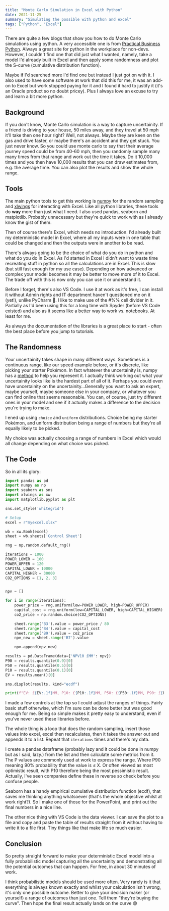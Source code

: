 ```yaml
---
title: "Monte Carlo Simulation in Excel with Python"
date: 2021-11-25
summary: "Simulating the possible with python and excel"
tags: ["Python", "Excel"]
---
```


There are quite a few blogs that show you how to do Monte Carlo simulations using python. A very accessible one is from [Practical Business Python](https://pbpython.com/monte-carlo.html). Always a great site for python in the workplace for non-devs. However, I couldn't find one that did just what I wanted, namely, take a model I'd already built in Excel and then apply some randomness and plot the S-curve (cumulative distribution function).

Maybe if I'd searched more I'd find one but instead I just got on with it. I also used to have some software at work that did this for me, it was an add-on to Excel but work stopped paying for it and I found it hard to justify it (it's an Oracle product so no doubt pricey). Plus I always love an excuse to try and learn a bit more python.

## Background

If you don't know, Monte Carlo simulation is a way to capture uncertainity. If a friend is driving to your house, 50 miles away, and they travel at 50 mph it'll take then one hour right? Well, not always. Maybe they are keen on the gas and drive faster, or maybe there's an accident and they get stuck. You just never know. So you could use monte carlo to say that their average journey speed could be from 40-60 mph, then you randomly sample many many times from that range and work out the time it takes. Do it 10,000 times and you then have 10,000 results that you can draw estimates from, e.g. the average time. You can also plot the results and show the whole range.

## Tools

The main python tools to get this working is [numpy](https://numpy.org/) for the random sampling and [xlwings](https://www.xlwings.org/) for interacting with Excel. Like all python libraries, these tools do **way** more than just what I need. I also used pandas, seaborn and matplotlib. Probably unnecessary but they're quick to work with as I already know the gist of them.

Then of course there's Excel, which needs no introduction. I'd already built my deterministic model in Excel, where all my inputs were in one table that could be changed and then the outputs were in another to be read.

There's always going to be the choice of what do you do in python and what do you do in Excel. As I'd started in Excel I didn't want to waste time recreating stuff in python so all the calculations are in Excel. This is slow (but still fast enough for my use case). Depending on how advanced or complex your model becomes it may be better to move more of it to Excel. The trade off with this is now only you can use it or understand it.

Before I forget, there's also VS Code. I use it at work as it's free, I can install it without Admin rights and IT department haven't questioned me on it (yet!), unlike PyCharm 🤔. I like to make use of the #%% cell divider in it. Partially as I'd been using this for a long time with Spyder (before VS Code existed) and also as it seems like a better way to work vs. notebooks. At least for me.

As always the documentation of the libraries is a great place to start - often the best place before you jump to tutorials.

## The Randomness

Your uncertainity takes shape in many different ways. Sometimes is a continuous range, like our speed example before, or it's discrete, like picking your starter Pokémon. In fact whatever the uncertainity is, numpy has a [method](https://numpy.org/doc/stable/reference/random/index.html) to help you represent it. I actually think working out what your uncertainity looks like is the hardest part of all of it. Perhaps you could even have uncertainity on the uncertainity...Generally you want to ask an expert, maybe yourself, maybe someone else in your company, or whatever you can find online that seems reasonable. You can, of course, just try different ones in your model and see if it actually makes a difference to the decision you're trying to make.

I ened up using `choice` and `uniform` distributions. Choice being my starter Pokémon, and uniform distribution being a range of numbers but they're all equally likely to be picked.

My choice was actually choosing a range of numbers in Excel which would all change depending on what choice was picked.

## The Code

So in all its glory:

```python
import pandas as pd
import numpy as np
import seaborn as sns
import xlwings as xw
import matplotlib.pyplot as plt

sns.set_style('whitegrid')

# Setup
excel = r"myexcel.xlsx"

wb = xw.Book(excel)
sheet = wb.sheets['Control Sheet']

rng = np.random.default_rng()

iterations = 1000
POWER_LOWER = 100
POWER_UPPER = 120
CAPITAL_LOWER = 10000
CAPITAL_HIGHER = 30000
CO2_OPTIONS = [1, 2, 3]


npv = []

for i in range(iterations):
    power_price = rng.uniform(low=POWER_LOWER, high=POWER_UPPER)
    capital_cost = rng.uniform(low=CAPITAL_LOWER, high=CAPITAL_HIGHER)
    co2_price = np.random.choice(CO2_OPTIONS)

    sheet.range('B3').value = power_price / 80
    sheet.range('B4').value = capital_cost
    sheet.range('B9').value = co2_price
    npv_new = sheet.range('B7').value

    npv.append(npv_new)

results = pd.DataFrame(data={'NPV10 £MM': npv})
P90 = results.quantile(0.9)[0]
P50 = results.quantile(0.5)[0]
P10 = results.quantile(0.1)[0]
EV = results.mean()[0]

sns.displot(results, kind="ecdf")

print(f"EV: £{EV:.1f}MM, P10: £{P10:.1f}MM, P50: £{P50:.1f}MM, P90: £{P90:.1f}MM")
```


I made a few controls at the top so I could adjust the ranges of things. Fairly basic stuff otherwise, which I'm sure can be done better but was good enough for me. Being so simple makes it pretty easy to understand, even if you've never used these libraries before.

The whole thing is a loop that does the random sampling, insert those values into excel, excel then recalculates, then it takes the answer out and appends it to a list. Repeat that `iterations` times and there's my data.

I create a pandas dataframe (probably lazy and it could be done in numpy but as I said, lazy.) from the list and then calculate some metrics from it. The P values are commonly used at work to express the range. Where P90 meaning 90% probability that the value is ≤ X. Or often viewed as most optimistic result, with P10 therefore being the most pessimistic result. Actually, I've seen companies define these in reverse so check before you confuse people.

Seaborn has a handy empirical cumulative distribution function (ecdf), that saves me thinking anything whatsoever (that's the whole objective whilst at work right?). So I make one of those for the PowerPoint, and print out the final numbers in a nice line.


The other nice thing with VS Code is the data viewer. I can save the plot to a file and copy and paste the table of results straight from it without having to write it to a file first. Tiny things like that make life so much easier.


## Conclusion

So pretty straight forward to make your deterministic Excel model into a fully probabilistic model capturing all the uncertainity and demonstrating all the potential outcomes that can happen. For free, in about 30 minutes of work.

I think probabilistic models should be used more often. Very rarely is it that everything is always known exactly and whilst your calculation isn't wrong, it's only one possible outcome. Better to give your decision maker (or yourself) a range of outcomes than just one. Tell them "they're buying the curve". Then hope the final result actually lands on the curve 😅

